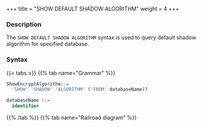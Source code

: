 +++
title = "SHOW DEFAULT SHADOW ALGORITHM"
weight = 4
+++

### Description

The `SHOW DEFAULT SHADOW ALGORITHM` syntax is used to query default shadow algorithm for specified database.

### Syntax

{{< tabs >}}
{{% tab name="Grammar" %}}
```sql
ShowEncryptAlgorithm::=
  'SHOW' 'SHADOW' 'ALGORITHM' ('FROM' databaseName)?

databaseName ::=
  identifier
```
{{% /tab %}}
{{% tab name="Railroad diagram" %}}
<iframe frameborder="0" name="diagram" id="diagram" width="100%" height="100%"></iframe>
{{% /tab %}}
{{< /tabs >}}

### Supplement

- When `databaseName` is not specified, the default is the currently used `DATABASE`. If `DATABASE` is not used, `No database selected` will be prompted.

### Return value description

| Column                | Description                 |
|-----------------------|-----------------------------|
| shadow_algorithm_name | Shadow algorithm name       |
| type                  | Shadow algorithm type       |
| props                 | Shadow algorithm properties |

### Example

- Query default shadow algorithm for specified database.

```sql
SHOW DEFAULT SHADOW ALGORITHM FROM shadow_db;
```

```sql
mysql> SHOW DEFAULT SHADOW ALGORITHM FROM shadow_db;
+-------------------------+-------------+-----------------------------------------+
| shadow_algorithm_name   | type        | props                                   |
+-------------------------+-------------+-----------------------------------------+
| user_id_match_algorithm | VALUE_MATCH | column=user_id,operation=insert,value=1 |
+-------------------------+-------------+-----------------------------------------+
1 row in set (0.00 sec)
```

- Query default shadow algorithm for current database.

```sql
SHOW SHADOW ALGORITHM;
```

```sql
mysql> SHOW SHADOW ALGORITHM;
+-------------------------+-------------+-----------------------------------------+
| shadow_algorithm_name   | type        | props                                   |
+-------------------------+-------------+-----------------------------------------+
| user_id_match_algorithm | VALUE_MATCH | column=user_id,operation=insert,value=1 |
+-------------------------+-------------+-----------------------------------------+
1 row in set (0.00 sec)
```

### Reserved word

`SHOW`, `DEFAULT`,`SHADOW`, `ALGORITHM`, `FROM`

### Related links

- [Reserved word](/en/user-manual/shardingsphere-proxy/distsql/syntax/reserved-word/)
